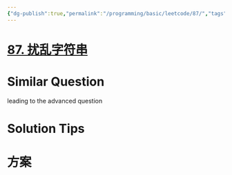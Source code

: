 ```yaml
---
{"dg-publish":true,"permalink":"/programming/basic/leetcode/87/","tags":["leetcode/unsolved","leetcode/tree/traverse","leetcode/dp"]}
---
```



# [87. 扰乱字符串](https://leetcode.cn/problems/scramble-string/)

# Similar Question

leading to the advanced question

# Solution Tips

# 方案
